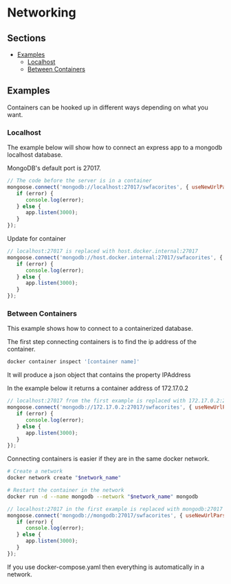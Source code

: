 # Networking <!-- omit in toc -->

## Sections <!-- omit in toc -->

- [Examples](#examples)
  - [Localhost](#localhost)
  - [Between Containers](#between-containers)

## Examples

Containers can be hooked up in different ways depending on what you want.

### Localhost

The example below will show how to connect an express app to a mongodb localhost database.

MongoDB's default port is 27017.

```js
// The code before the server is in a container
mongoose.connect('mongodb://localhost:27017/swfacorites', { useNewUrlParser: true }, (error) => {
   if (error) {
      console.log(error);
   } else {
      app.listen(3000);
   }
});
```

Update for container

```js
// localhost:27017 is replaced with host.docker.internal:27017
mongoose.connect('mongodb://host.docker.internal:27017/swfacorites', { useNewUrlParser: true }, (error) => {
   if (error) {
      console.log(error);
   } else {
      app.listen(3000);
   }
});
```

### Between Containers

This example shows how to connect to a containerized database.

The first step connecting containers is to find the ip address of the container.

```bash
docker container inspect '[container name]'
```

It will produce a json object that contains the property IPAddress

In the example below it returns a container address of 172.17.0.2

```js
// localhost:27017 from the first example is replaced with 172.17.0.2:27017
mongoose.connect('mongodb://172.17.0.2:27017/swfacorites', { useNewUrlParser: true }, (error) => {
   if (error) {
      console.log(error);
   } else {
      app.listen(3000);
   }
});
```

Connecting containers is easier if they are in the same docker network.

```bash
# Create a network
docker network create "$network_name"
```

```bash
# Restart the container in the network
docker run -d --name mongodb --network "$network_name" mongodb
```

```js
// localhost:27017 in the first example is replaced with mongodb:27017
mongoose.connect('mongodb://mongodb:27017/swfacorites', { useNewUrlParser: true }, (error) => {
   if (error) {
      console.log(error);
   } else {
      app.listen(3000);
   }
});
```

If you use docker-compose.yaml then everything is automatically in a network.
